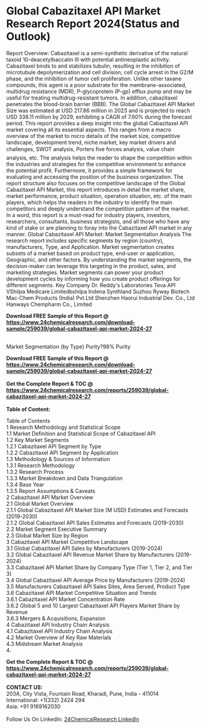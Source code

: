 <h1>Global Cabazitaxel API Market Research Report 2024(Status and Outlook)</h1><p>Report Overview:
Cabazitaxel is a semi-synthetic derivative of the natural taxoid 10-deacetylbaccatin III with potential antineoplastic activity. Cabazitaxel binds to and stabilizes tubulin, resulting in the inhibition of microtubule depolymerization and cell division, cell cycle arrest in the G2/M phase, and the inhibition of tumor cell proliferation. Unlike other taxane compounds, this agent is a poor substrate for the membrane-associated, multidrug resistance (MDR), P-glycoprotein (P-gp) efflux pump and may be useful for treating multidrug-resistant tumors. In addition, cabazitaxel penetrates the blood-brain barrier (BBB).
The Global Cabazitaxel API Market Size was estimated at USD 217.86  million in 2023 and is projected to reach USD 338.11  million by 2029, exhibiting a CAGR of 7.60% during the forecast period. 
This report provides a deep insight into the global Cabazitaxel API market covering all its essential aspects. This ranges from a macro overview of the market to micro details of the market size, competitive landscape, development trend, niche market, key market drivers and challenges, SWOT analysis, Porters five forces analysis, value chain analysis, etc. 
The analysis helps the reader to shape the competition within the industries and strategies for the competitive environment to enhance the potential profit. Furthermore, it provides a simple framework for evaluating and accessing the position of the business organization. The report structure also focuses on the competitive landscape of the Global Cabazitaxel API Market, this report introduces in detail the market share, market performance, product situation, operation situation, etc. of the main players, which helps the readers in the industry to identify the main competitors and deeply understand the competition pattern of the market.
In a word, this report is a must-read for industry players, investors, researchers, consultants, business strategists, and all those who have any kind of stake or are planning to foray into the Cabazitaxel API market in any manner.
Global Cabazitaxel API Market: Market Segmentation Analysis
The research report includes specific segments by region (country), manufacturers, Type, and Application. Market segmentation creates subsets of a market based on product type, end-user or application, Geographic, and other factors. By understanding the market segments, the decision-maker can leverage this targeting in the product, sales, and marketing strategies. Market segments can power your product development cycles by informing how you create product offerings for different segments.
Key Company
Dr. Reddy's Laboratories
Teva API
VShilpa Medicare Limitedbshilpa
Indena
Synthland
Suzhou Ryway Biotech
Mac-Chem Products (India) Pvt.Ltd
Shenzhen Haorui Industrial Dev. Co., Ltd
Hanways Chempharm Co., Limited</p><div><b>Download FREE Sample of this Report @ 
            <a href="https://www.24chemicalresearch.com/download-sample/259039/global-cabazitaxel-api-market-2024-27">
            https://www.24chemicalresearch.com/download-sample/259039/global-cabazitaxel-api-market-2024-27</a></b></div><br><p>
Market Segmentation (by Type)
Purity?98%
Purity</p><div><b>Download FREE Sample of this Report @ 
            <a href="https://www.24chemicalresearch.com/download-sample/259039/global-cabazitaxel-api-market-2024-27">
            https://www.24chemicalresearch.com/download-sample/259039/global-cabazitaxel-api-market-2024-27</a></b></div><br><div><b>Get the Complete Report & TOC @ 
            <a href="https://www.24chemicalresearch.com/reports/259039/global-cabazitaxel-api-market-2024-27">
            https://www.24chemicalresearch.com/reports/259039/global-cabazitaxel-api-market-2024-27</a></b></div><br>
            <b>Table of Content:</b><p>Table of Contents<br />
1 Research Methodology and Statistical Scope<br />
1.1 Market Definition and Statistical Scope of Cabazitaxel API<br />
1.2 Key Market Segments<br />
1.2.1 Cabazitaxel API Segment by Type<br />
1.2.2 Cabazitaxel API Segment by Application<br />
1.3 Methodology & Sources of Information<br />
1.3.1 Research Methodology<br />
1.3.2 Research Process<br />
1.3.3 Market Breakdown and Data Triangulation<br />
1.3.4 Base Year<br />
1.3.5 Report Assumptions & Caveats<br />
2 Cabazitaxel API Market Overview<br />
2.1 Global Market Overview<br />
2.1.1 Global Cabazitaxel API Market Size (M USD) Estimates and Forecasts (2019-2030)<br />
2.1.2 Global Cabazitaxel API Sales Estimates and Forecasts (2019-2030)<br />
2.2 Market Segment Executive Summary<br />
2.3 Global Market Size by Region<br />
3 Cabazitaxel API Market Competitive Landscape<br />
3.1 Global Cabazitaxel API Sales by Manufacturers (2019-2024)<br />
3.2 Global Cabazitaxel API Revenue Market Share by Manufacturers (2019-2024)<br />
3.3 Cabazitaxel API Market Share by Company Type (Tier 1, Tier 2, and Tier 3)<br />
3.4 Global Cabazitaxel API Average Price by Manufacturers (2019-2024)<br />
3.5 Manufacturers Cabazitaxel API Sales Sites, Area Served, Product Type<br />
3.6 Cabazitaxel API Market Competitive Situation and Trends<br />
3.6.1 Cabazitaxel API Market Concentration Rate<br />
3.6.2 Global 5 and 10 Largest Cabazitaxel API Players Market Share by Revenue<br />
3.6.3 Mergers & Acquisitions, Expansion<br />
4 Cabazitaxel API Industry Chain Analysis<br />
4.1 Cabazitaxel API Industry Chain Analysis<br />
4.2 Market Overview of Key Raw Materials<br />
4.3 Midstream Market Analysis<br />
4.</p><div><b>Get the Complete Report & TOC @ 
            <a href="https://www.24chemicalresearch.com/reports/259039/global-cabazitaxel-api-market-2024-27">
            https://www.24chemicalresearch.com/reports/259039/global-cabazitaxel-api-market-2024-27</a></b></div><br><b>CONTACT US:</b><br>
            203A, City Vista, Fountain Road, Kharadi, Pune, India - 411014<br>
            International: +1(332) 2424 294<br>
            Asia: +91 9169162030 <br><br>
            Follow Us On LinkedIn: <a href="https://www.linkedin.com/company/24chemicalresearch/">24ChemicalResearch LinkedIn</a>